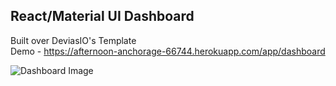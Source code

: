 ## React/Material UI Dashboard
Built over DeviasIO's Template  
Demo - https://afternoon-anchorage-66744.herokuapp.com/app/dashboard  


![Dashboard Image](https://user-images.githubusercontent.com/17983341/100232725-becd1d00-2f4e-11eb-8abe-718db276a774.PNG)
